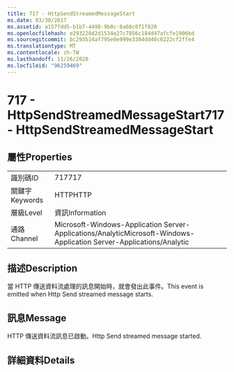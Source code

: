 ```yaml
---
title: 717 - HttpSendStreamedMessageStart
ms.date: 03/30/2017
ms.assetid: a157fdd5-b1b7-4498-9b0c-8a68c6f1f020
ms.openlocfilehash: e293228d2d1534e27c7856c184d47afcfe1906bd
ms.sourcegitcommit: bc293b14af795e0e999e3304dd40c0222cf2ffe4
ms.translationtype: MT
ms.contentlocale: zh-TW
ms.lasthandoff: 11/26/2020
ms.locfileid: "96259469"
---
```

# <a name="717---httpsendstreamedmessagestart"></a><span data-ttu-id="f6618-102">717 - HttpSendStreamedMessageStart</span><span class="sxs-lookup"><span data-stu-id="f6618-102">717 - HttpSendStreamedMessageStart</span></span>

## <a name="properties"></a><span data-ttu-id="f6618-103">屬性</span><span class="sxs-lookup"><span data-stu-id="f6618-103">Properties</span></span>  
  
|||  
|-|-|  
|<span data-ttu-id="f6618-104">識別碼</span><span class="sxs-lookup"><span data-stu-id="f6618-104">ID</span></span>|<span data-ttu-id="f6618-105">717</span><span class="sxs-lookup"><span data-stu-id="f6618-105">717</span></span>|  
|<span data-ttu-id="f6618-106">關鍵字</span><span class="sxs-lookup"><span data-stu-id="f6618-106">Keywords</span></span>|<span data-ttu-id="f6618-107">HTTP</span><span class="sxs-lookup"><span data-stu-id="f6618-107">HTTP</span></span>|  
|<span data-ttu-id="f6618-108">層級</span><span class="sxs-lookup"><span data-stu-id="f6618-108">Level</span></span>|<span data-ttu-id="f6618-109">資訊</span><span class="sxs-lookup"><span data-stu-id="f6618-109">Information</span></span>|  
|<span data-ttu-id="f6618-110">通路</span><span class="sxs-lookup"><span data-stu-id="f6618-110">Channel</span></span>|<span data-ttu-id="f6618-111">Microsoft-Windows-Application Server-Applications/Analytic</span><span class="sxs-lookup"><span data-stu-id="f6618-111">Microsoft-Windows-Application Server-Applications/Analytic</span></span>|  
  
## <a name="description"></a><span data-ttu-id="f6618-112">描述</span><span class="sxs-lookup"><span data-stu-id="f6618-112">Description</span></span>  

 <span data-ttu-id="f6618-113">當 HTTP 傳送資料流處理的訊息開始時，就會發出此事件。</span><span class="sxs-lookup"><span data-stu-id="f6618-113">This event is emitted when Http Send streamed message starts.</span></span>  
  
## <a name="message"></a><span data-ttu-id="f6618-114">訊息</span><span class="sxs-lookup"><span data-stu-id="f6618-114">Message</span></span>  

 <span data-ttu-id="f6618-115">HTTP 傳送資料流訊息已啟動。</span><span class="sxs-lookup"><span data-stu-id="f6618-115">Http Send streamed message started.</span></span>  
  
## <a name="details"></a><span data-ttu-id="f6618-116">詳細資料</span><span class="sxs-lookup"><span data-stu-id="f6618-116">Details</span></span>
